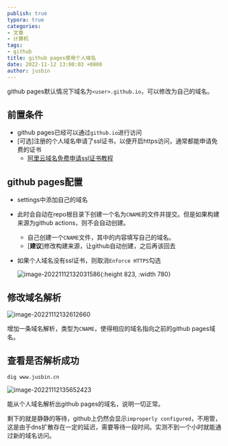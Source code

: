 ```yaml
---
publish: true
typora: true
categories:
- 文章
- 计算机
tags:
- github
title: github pages使用个人域名
date: 2022-11-12 13:00:03 +0800
author: jusbin
---
```

github pages默认情况下域名为`<user>.github.io`，可以修改为自己的域名。

## 前置条件
- github pages已经可以通过`github.io`进行访问
- [可选]注册的个人域名申请了ssl证书，以便开启https访问，通常都能申请免费的证书
	- [阿里云域名免费申请ssl证书教程](https://developer.aliyun.com/article/768459)
## github pages配置
- settings中添加自己的域名
- 此时会自动在repo根目录下创建一个名为`CNAME`的文件并提交。但是如果构建来源为github actions，则不会自动创建。
	- 自己创建一个`CNAME`文件，其中的内容填写自己的域名。
	- [**建议**]修改构建来源，让github自动创建，之后再该回去
- 如果个人域名没有ssl证书，则取消`Enforce HTTPS`勾选
  
  ![image-20221112132031586](/assets/image-20221112132031586.png){:height 823, :width 780}
## 修改域名解析

![image-20221112132612660](/assets/image-20221112132612660.png)

增加一条域名解析，类型为`CNAME`，使得相应的域名指向之前的github pages域名。
## 查看是否解析成功

```shell
dig www.jusbin.cn
```

![image-20221112135652423](/assets/image-20221112135652423.png)

能从个人域名解析出github pages的域名，说明一切正常。

剩下的就是静静的等待，github上仍然会显示`improperly configured`，不用管，这是由于dns扩散存在一定的延迟，需要等待一段时间。实测不到一个小时就能通过新的域名访问。
